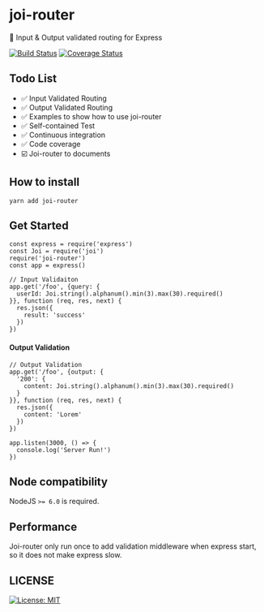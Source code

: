 # joi-router
:basketball: Input &amp; Output validated routing for Express

[![Build Status](https://travis-ci.org/sunkuo/joi-router.svg?branch=master)](https://travis-ci.org/sunkuo/joi-router) [![Coverage Status](https://coveralls.io/repos/github/sunkuo/joi-router/badge.svg?branch=master)](https://coveralls.io/github/sunkuo/joi-router?branch=master)

## Todo List
- :white_check_mark: Input Validated Routing
- :white_check_mark: Output Validated Routing
- :white_check_mark: Examples to show how to use joi-router
- :white_check_mark: Self-contained Test
- :white_check_mark: Continuous integration
- :white_check_mark: Code coverage
- :ballot_box_with_check: Joi-router to documents

## How to install

`yarn add joi-router`

## Get Started
```
const express = require('express')
const Joi = require('joi')
require('joi-router')
const app = express()

// Input Validaiton
app.get('/foo', {query: {
  userId: Joi.string().alphanum().min(3).max(30).required()
}}, function (req, res, next) {
  res.json({
    result: 'success'
  })
})
```

#### Output Validation
```
// Output Validation
app.get('/foo', {output: {
  '200': {
    content: Joi.string().alphanum().min(3).max(30).required()
  }
}}, function (req, res, next) {
  res.json({
    content: 'Lorem'
  })
})

app.listen(3000, () => {
  console.log('Server Run!')
})
```

## Node compatibility

NodeJS `>= 6.0` is required.

## Performance

Joi-router only run once to add validation middleware when express start, so it does not make express slow.

## LICENSE

[![License: MIT](https://img.shields.io/badge/License-MIT-yellow.svg)](https://opensource.org/licenses/MIT)